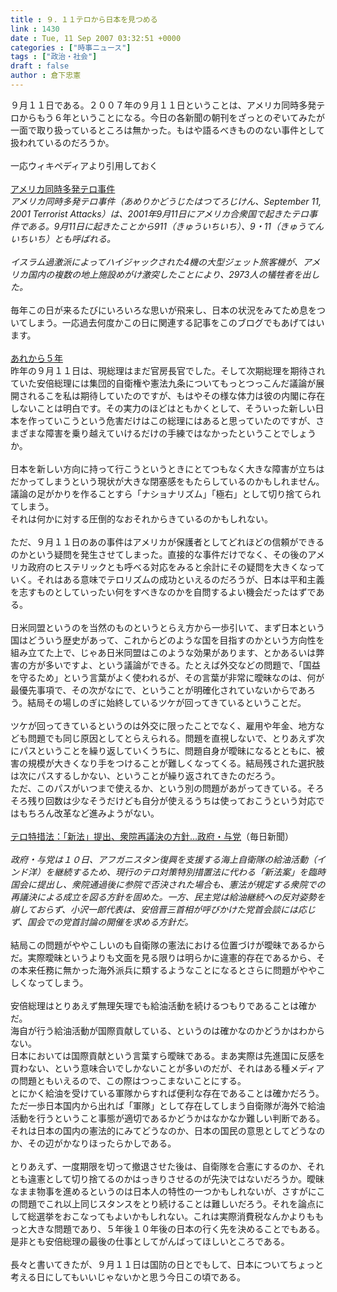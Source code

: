 ```yaml
---
title : ９．１１テロから日本を見つめる
link : 1430
date : Tue, 11 Sep 2007 03:32:51 +0000
categories : ["時事ニュース"]
tags : ["政治・社会"]
draft : false
author : 倉下忠憲
---
```


９月１１日である。２００７年の９月１１日ということは、アメリカ同時多発テロからもう６年ということになる。今日の各新聞の朝刊をざっとのぞいてみたが一面で取り扱っているところは無かった。もはや語るべきもののない事件として扱われているのだろうか。<BR><BR>一応ウィキペディアより引用しておく<BR><BR><A HREF="http://ja.wikipedia.org/wiki/%E3%82%A2%E3%83%A1%E3%83%AA%E3%82%AB%E5%90%8C%E6%99%82%E5%A4%9A%E7%99%BA%E3%83%86%E3%83%AD%E4%BA%8B%E4%BB%B6" TARGET="_blank">アメリカ同時多発テロ事件</A><BR><I>アメリカ同時多発テロ事件（あめりかどうじたはつてろじけん、September 11, 2001 Terrorist Attacks）は、2001年9月11日にアメリカ合衆国で起きたテロ事件である。9月11日に起きたことから911（きゅういちいち）、9・11（きゅうてんいちいち）とも呼ばれる。<BR><BR>イスラム過激派によってハイジャックされた4機の大型ジェット旅客機が、アメリカ国内の複数の地上施設めがけ激突したことにより、2973人の犠牲者を出した。</I><BR><BR>毎年この日が来るたびにいろいろな思いが飛来し、日本の状況をみてため息をついてしまう。一応過去何度かこの日に関連する記事をこのブログでもあげてはいます。<BR><BR><A HREF="http://www.doblog.com/weblog/myblog/6947/2616594#2616594" TARGET="_blank">あれから５年</A> <BR>昨年の９月１１日は、現総理はまだ官房長官でした。そして次期総理を期待されていた安倍総理には集団的自衛権や憲法九条についてもっとつっこんだ議論が展開されるこを私は期待していたのですが、もはやその様な体力は彼の内閣に存在しないことは明白です。その実力のほどはともかくとして、そういった新しい日本を作っていこうという危害だけはこの総理にはあると思っていたのですが、さまざまな障害を乗り越えていけるだけの手練ではなかったということでしょうか。<BR><BR>日本を新しい方向に持って行こうというときにとてつもなく大きな障害が立ちはだかってしまうという現状が大きな閉塞感をもたらしているのかもしれません。議論の足がかりを作ることすら「ナショナリズム」「極右」として切り捨てられてしまう。<BR>それは何かに対する圧倒的なおそれからきているのかもしれない。<BR><BR>ただ、９月１１日のあの事件はアメリカが保護者としてどれほどの信頼ができるのかという疑問を発生させてしまった。直接的な事件だけでなく、その後のアメリカ政府のヒステリックとも呼べる対応をみると余計にその疑問を大きくなっていく。それはある意味でテロリズムの成功といえるのだろうが、日本は平和主義を志すものとしていったい何をすべきなのかを自問するよい機会だったはずである。<BR><BR>日米同盟というのを当然のものというとらえ方から一歩引いて、まず日本という国はどういう歴史があって、これからどのような国を目指すのかという方向性を組み立てた上で、じゃあ日米同盟はこのような効果があります、とかあるいは弊害の方が多いですよ、という議論ができる。たとえば外交などの問題で、「国益を守るため」という言葉がよく使われるが、その言葉が非常に曖昧なのは、何が最優先事項で、その次がなにで、ということが明確化されていないからであろう。結局その場しのぎに始終しているツケが回ってきているということだ。<BR><BR>ツケが回ってきているというのは外交に限ったことでなく、雇用や年金、地方なども問題でも同じ原因としてとらえられる。問題を直視しないで、とりあえず次にパスということを繰り返していくうちに、問題自身が曖昧になるとともに、被害の規模が大きくなり手をつけることが難しくなってくる。結局残された選択肢は次にパスするしかない、ということが繰り返されてきたのだろう。<BR>ただ、このパスがいつまで使えるか、という別の問題があがってきている。そろそろ残り回数は少なそうだけども自分が使えるうちは使っておこうという対応ではもちろん改革など進みようがない。<BR><BR><A HREF="http://www.mainichi-msn.co.jp/seiji/kokkai/news/20070911k0000m010142000c.html" TARGET="_blank">テロ特措法：「新法」提出、衆院再議決の方針…政府・与党</A>（毎日新聞）<BR><BR><I>政府・与党は１０日、アフガニスタン復興を支援する海上自衛隊の給油活動（インド洋）を継続するため、現行のテロ対策特別措置法に代わる「新法案」を臨時国会に提出し、衆院通過後に参院で否決された場合も、憲法が規定する衆院での再議決による成立を図る方針を固めた。一方、民主党は給油継続への反対姿勢を崩しておらず、小沢一郎代表は、安倍晋三首相が呼びかけた党首会談には応じず、国会での党首討論の開催を求める方針だ。</I><BR><BR>結局この問題がややこしいのも自衛隊の憲法における位置づけが曖昧であるからだ。実際曖昧というよりも文面を見る限りは明らかに違憲的存在であるから、その本来任務に無かった海外派兵に類するようなことになるとさらに問題がややこしくなってしまう。<BR><BR>安倍総理はとりあえず無理矢理でも給油活動を続けるつもりであることは確かだ。<BR>海自が行う給油活動が国際貢献している、というのは確かなのかどうかはわからない。<BR>日本においては国際貢献という言葉すら曖昧である。まあ実際は先進国に反感を買わない、という意味合いでしかないことが多いのだが、それはある種メディアの問題ともいえるので、この際はつっこまないことにする。<BR>とにかく給油を受けている軍隊からすれば便利な存在であることは確かだろう。<BR>ただ一歩日本国内から出れば「軍隊」として存在してしまう自衛隊が海外で給油活動を行うということ事態が適切であるかどうかはなかなか難しい判断である。<BR>それは日本の国内の憲法的にみてどうなのか、日本の国民の意思としてどうなのか、その辺がかなりほったらかしである。<BR><BR>とりあえず、一度期限を切って撤退させた後は、自衛隊を合憲にするのか、それとも違憲として切り捨てるのかはっきりさせるのが先決ではないだろうか。曖昧なまま物事を進めるというのは日本人の特性の一つかもしれないが、さすがにこの問題でこれ以上同じスタンスをとり続けることは難しいだろう。それを論点にして総選挙をおこなってもよいかもしれない。これは実際消費税なんかよりももっと大きな問題であり、５年後１０年後の日本の行く先を決めることでもある。<BR>是非とも安倍総理の最後の仕事としてがんばってほしいところである。<BR><BR>長々と書いてきたが、９月１１日は国防の日とでもして、日本についてちょっと考える日にしてもいいじゃないかと思う今日この頃である。<BR><BR><BR><br><br>
